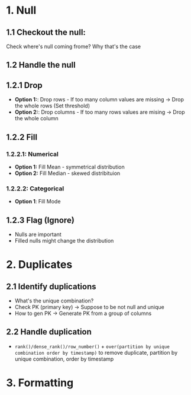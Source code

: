 # 1. Null
## 1.1 Checkout the null:
Check where's null coming frome? Why that's the case

## 1.2 Handle the null
## 1.2.1 Drop 
* **Option 1:**: Drop rows - If too many column values are missing -> Drop the whole rows (Set threshold)
* **Option 2:**: Drop columns - If too many rows values are mising -> Drop the whole column

## 1.2.2 Fill
### 1.2.2.1: Numerical  
* **Option 1:** Fill Mean - symmetrical distribution
* **Option 2:** Fill Median - skewed distribituion 

### 1.2.2.2: Categorical
* **Option 1**: Fill Mode

## 1.2.3 Flag (Ignore)
* Nulls are important
* Filled nulls might change the distribution

# 2. Duplicates
## 2.1 Identify duplications
* What's the unique combination?
* Check PK (primary key) -> Suppose to be not null and unique
* How to gen PK -> Generate PK from a group of columns

## 2.2 Handle duplication 
* `rank()/dense_rank()/row_number()` + `over(partition by unique combination order by timestamp)` to remove duplicate, partition by unique combination, order by timestamp

# 3. Formatting

